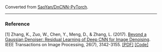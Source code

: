Converted from [SaoYan/DnCNN-PyTorch](https://github.com/SaoYan/DnCNN-PyTorch/tree/1a9416ef8d5767ff1cc97358a45e01b0a5979d52).

---

### Reference
[1] Zhang, K., Zuo, W., Chen, Y., Meng, D., & Zhang, L. (2017). [Beyond a Gaussian Denoiser: Residual Learning of Deep CNN for Image Denoising](https://ieeexplore.ieee.org/document/7839189/). IEEE Transactions on Image Processing, 26(7), 3142-3155. [[PDF]](https://arxiv.org/pdf/1608.03981) [[Code]](https://github.com/cszn/DnCNN)
